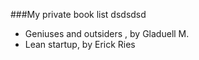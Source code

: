 ###My private book list
dsdsdsd
* Geniuses and outsiders , by Gladuell M.
* Lean startup, by Erick Ries
